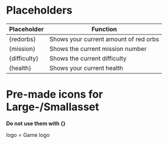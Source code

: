 # Placeholders
|Placeholder|Function|
|--|--|
|{redorbs}|Shows your current amount of red orbs|
|{mission}|Shows the current mission number|
|{difficulty}|Shows the current difficulty|
|{health}|Shows your current health|

# Pre-made icons for Large-/Smallasset
**Do not use them with {}**    

logo = Game logo